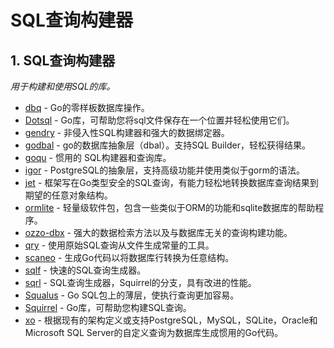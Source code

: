 # SQL查询构建器

## 1. SQL查询构建器 <a id="sql&#x67E5;&#x8BE2;&#x6784;&#x5EFA;&#x5668;"></a>

_用于构建和使用SQL的库。_

* [dbq](https://github.com/rocketlaunchr/dbq) - Go的零样板数据库操作。
* [Dotsql](https://github.com/gchaincl/dotsql) - Go库，可帮助您将sql文件保存在一个位置并轻松使用它们。
* [gendry](https://github.com/didi/gendry) - 非侵入性SQL构建器和强大的数据绑定器。
* [godbal](https://github.com/xujiajun/godbal) - go的数据库抽象层（dbal）。支持SQL Builder，轻松获得结果。
* [goqu](https://github.com/doug-martin/goqu) - 惯用的 SQL构建器和查询库。
* [igor](https://github.com/galeone/igor) - PostgreSQL的抽象层，支持高级功能并使用类似于gorm的语法。
* [jet](https://github.com/go-jet/jet) - 框架写在Go类型安全的SQL查询，有能力轻松地转换数据库查询结果到期望的任意对象结构。
* [ormlite](https://github.com/pupizoid/ormlite) - 轻量级软件包，包含一些类似于ORM的功能和sqlite数据库的帮助程序。
* [ozzo-dbx](https://github.com/go-ozzo/ozzo-dbx) - 强大的数据检索方法以及与数据库无关的查询构建功能。
* [qry](https://github.com/HnH/qry) - 使用原始SQL查询从文件生成常量的工具。
* [scaneo](https://github.com/variadico/scaneo) - 生成Go代码以将数据库行转换为任意结构。
* [sqlf](https://github.com/leporo/sqlf) - 快速的SQL查询生成器。
* [sqrl](https://github.com/elgris/sqrl) - SQL查询生成器，Squirrel的分支，具有改进的性能。
* [Squalus](https://gitlab.com/qosenergy/squalus) - Go SQL包上的薄层，使执行查询更加容易。
* [Squirrel](https://github.com/Masterminds/squirrel) - Go库，可帮助您构建SQL查询。
* [xo](https://github.com/knq/xo) - 根据现有的架构定义或支持PostgreSQL，MySQL，SQLite，Oracle和Microsoft SQL Server的自定义查询为数据库生成惯用的Go代码。

